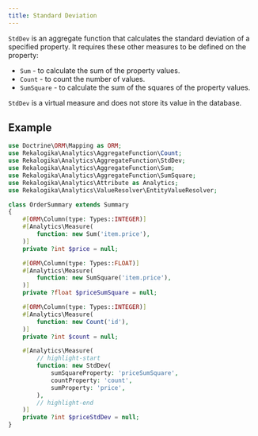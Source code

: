 ```yaml
---
title: Standard Deviation
---
```


`StdDev` is an aggregate function that calculates the standard deviation of a
specified property. It requires these other measures to be defined on the
property:

* `Sum` - to calculate the sum of the property values.
* `Count` - to count the number of values.
* `SumSquare` - to calculate the sum of the squares of the property values.

`StdDev` is a virtual measure and does not store its value in the database.

## Example

```php
use Doctrine\ORM\Mapping as ORM;
use Rekalogika\Analytics\AggregateFunction\Count;
use Rekalogika\Analytics\AggregateFunction\StdDev;
use Rekalogika\Analytics\AggregateFunction\Sum;
use Rekalogika\Analytics\AggregateFunction\SumSquare;
use Rekalogika\Analytics\Attribute as Analytics;
use Rekalogika\Analytics\ValueResolver\EntityValueResolver;

class OrderSummary extends Summary
{
    #[ORM\Column(type: Types::INTEGER)]
    #[Analytics\Measure(
        function: new Sum('item.price'),
    )]
    private ?int $price = null;

    #[ORM\Column(type: Types::FLOAT)]
    #[Analytics\Measure(
        function: new SumSquare('item.price'),
    )]
    private ?float $priceSumSquare = null;

    #[ORM\Column(type: Types::INTEGER)]
    #[Analytics\Measure(
        function: new Count('id'),
    )]
    private ?int $count = null;

    #[Analytics\Measure(
        // highlight-start
        function: new StdDev(
            sumSquareProperty: 'priceSumSquare',
            countProperty: 'count',
            sumProperty: 'price',
        ),
        // highlight-end
    )]
    private ?int $priceStdDev = null;
}
```
